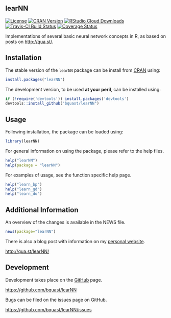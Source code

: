 learNN
-------------
[![License](http://img.shields.io/badge/license-GPL%30%28%3E=%202%29-brightgreen.svg?style=flat)](http://www.gnu.org/licenses/gpl-3.0.html)
[![CRAN Version](http://www.r-pkg.org/badges/version/learNN)](http://cran.r-project.org/package=learNN)
[![RStudio Cloud Downloads](http://cranlogs.r-pkg.org/badges/learNN?color=brightgreen)](http://cran.rstudio.com/package=learNN)
[![Travis-CI Build Status](https://travis-ci.org/bquast/learNN.svg?branch=master)](https://travis-ci.org/bquast/learNN)
[![Coverage Status](https://img.shields.io/coveralls/bquast/learNN.svg)](https://coveralls.io/r/bquast/learNN?branch=master)

Implementations of several basic neural network concepts in R, as based on posts on http://qua.st/.


Installation
-------------
The stable version of the `learNN` package can be install from [CRAN](http://cran.r-project.org/package=learNN) using:

```r
install.packages("learNN")
```

The development version, to be used **at your peril**, can be installed using:

```r
if (!require('devtools')) install.packages('devtools')
devtools::install_github("bquast/learNN")
```


Usage
-------
Following installation, the package can be loaded using:

```r
library(learNN)
```

For general information on using the package, please refer to the help files.

```r
help("learNN")
help(package = "learNN")
```
    
For examples of usage, see the function specific help page.

```r
help("learn_bp")
help("learn_gd")
help("learn_do")
```


Additional Information
-----------------------
An overview of the changes is available in the NEWS file.

```r
news(package="learNN")
```

There is also a blog post with information on my [personal website](http://qua.st/).

http://qua.st/learNN/
 

Development
-------------
Development takes place on the [GitHub](https://github.com/) page.

https://github.com/bquast/learNN

Bugs can be filed on the issues page on GitHub.

https://github.com/bquast/learNN/issues
